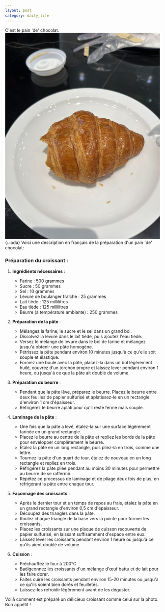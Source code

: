 ```yaml
---
layout: post
category: daily_life
---
```


C'est le pain 'de' chocolat. 
![](images/blog1.jpg){:.ioda}
Voici une description en français de la préparation d'un pain 'de' chocolat:

### Préparation du croissant :

1. **Ingrédients nécessaires** :
   - Farine : 500 grammes
   - Sucre : 50 grammes
   - Sel : 10 grammes
   - Levure de boulanger fraîche : 25 grammes
   - Lait tiède : 125 millilitres
   - Eau tiède : 125 millilitres
   - Beurre (à température ambiante) : 250 grammes

2. **Préparation de la pâte** :
   - Mélangez la farine, le sucre et le sel dans un grand bol.
   - Dissolvez la levure dans le lait tiède, puis ajoutez l'eau tiède.
   - Versez le mélange de levure dans le bol de farine et mélangez jusqu'à obtenir une pâte homogène.
   - Pétrissez la pâte pendant environ 10 minutes jusqu'à ce qu'elle soit souple et élastique.
   - Formez une boule avec la pâte, placez-la dans un bol légèrement huilé, couvrez d'un torchon propre et laissez lever pendant environ 1 heure, ou jusqu'à ce que la pâte ait doublé de volume.

3. **Préparation du beurre** :
   - Pendant que la pâte lève, préparez le beurre. Placez le beurre entre deux feuilles de papier sulfurisé et aplatissez-le en un rectangle d'environ 1 cm d'épaisseur.
   - Réfrigérez le beurre aplati pour qu'il reste ferme mais souple.

4. **Laminage de la pâte** :
   - Une fois que la pâte a levé, étalez-la sur une surface légèrement farinée en un grand rectangle.
   - Placez le beurre au centre de la pâte et repliez les bords de la pâte pour envelopper complètement le beurre.
   - Étalez la pâte en un long rectangle, puis pliez-la en trois, comme une lettre.
   - Tournez la pâte d'un quart de tour, étalez de nouveau en un long rectangle et repliez en trois.
   - Réfrigérez la pâte pliée pendant au moins 30 minutes pour permettre au beurre de se raffermir.
   - Répétez ce processus de laminage et de pliage deux fois de plus, en réfrigérant la pâte entre chaque tour.

5. **Façonnage des croissants** :
   - Après le dernier tour et un temps de repos au frais, étalez la pâte en un grand rectangle d'environ 0,5 cm d'épaisseur.
   - Découpez des triangles dans la pâte.
   - Roulez chaque triangle de la base vers la pointe pour former les croissants.
   - Placez les croissants sur une plaque de cuisson recouverte de papier sulfurisé, en laissant suffisamment d'espace entre eux.
   - Laissez lever les croissants pendant environ 1 heure ou jusqu'à ce qu'ils aient doublé de volume.

6. **Cuisson** :
   - Préchauffez le four à 200°C.
   - Badigeonnez les croissants d'un mélange d'œuf battu et de lait pour les faire dorer.
   - Faites cuire les croissants pendant environ 15-20 minutes ou jusqu'à ce qu'ils soient bien dorés et feuilletés.
   - Laissez-les refroidir légèrement avant de les déguster.

Voilà comment est préparé un délicieux croissant comme celui sur la photo. Bon appétit !
